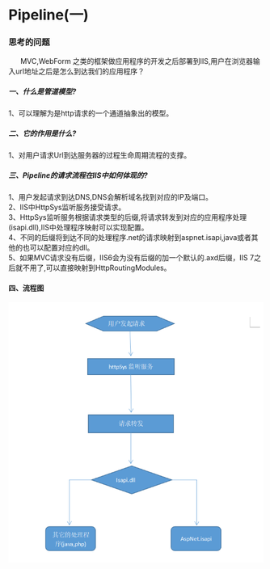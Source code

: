 # Pipeline(一)

### 思考的问题
&nbsp;&nbsp;&nbsp;&nbsp;&nbsp;&nbsp;MVC,WebForm 之类的框架做应用程序的开发之后部署到IIS,用户在浏览器输入url地址之后是怎么到达我们的应用程序？

##### 一、什么是管道模型?
 1、可以理解为是http请求的一个通道抽象出的模型。

##### 二、它的作用是什么?
1、对用户请求Url到达服务器的过程生命周期流程的支撑。

##### 三、Pipeline的请求流程在IIS中如何体现的?
1、用户发起请求到达DNS,DNS会解析域名找到对应的IP及端口。</br>
2、IIS中HttpSys监听服务接受请求。</br>
3、HttpSys监听服务根据请求类型的后缀,将请求转发到对应的应用程序处理(isapi.dll),IIS中处理程序映射可以实现配置。</br>
4、不同的后缀将到达不同的处理程序.net的请求映射到aspnet.isapi,java或者其他的也可以配置对应的dll。</br>
5、如果MVC请求没有后缀，IIS6会为没有后缀的加一个默认的.axd后缀，IIS 7之后就不用了,可以直接映射到HttpRoutingModules。

#### 四、流程图
![原型图片](imag/pipeline-1-1.png)

